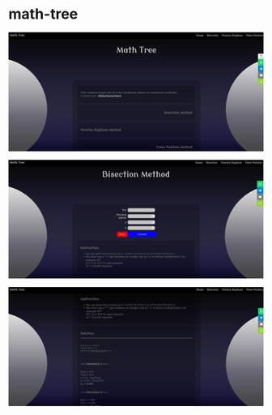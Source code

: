 # math-tree

[![](https://github.com/BhavinRaichura/math-tree/blob/master/images/m1.jpg)]()

[![](https://github.com/BhavinRaichura/math-tree/blob/master/images/m2.jpg)]()

[![](https://github.com/BhavinRaichura/math-tree/blob/master/images/m3.jpg)]()
